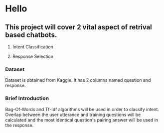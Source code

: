 # Hello 

## This project will cover 2 vital aspect of retrival based chatbots.

1) Intent Classification

2) Response Selection

### Dataset

Dataset is obtained from Kaggle. It has 2 columns named question and response.

### Brief Introduction

Bag-Of-Words and Tf-Idf algorithms will be used in order to classify intent. Overlap between the user utterance and training questions will be calculated and the most identical question's pairing answer will be used in the response.



